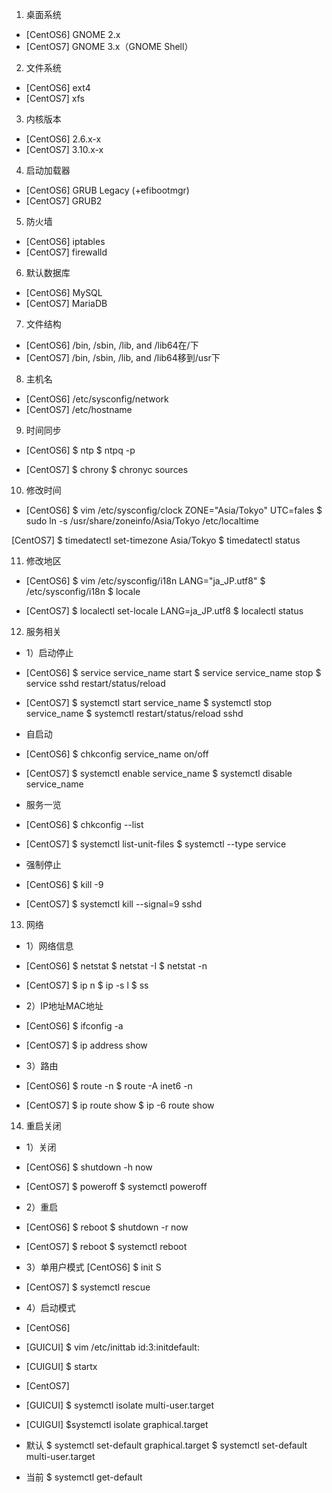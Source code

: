 1.  桌面系统

-   [CentOS6] GNOME 2.x
-   [CentOS7] GNOME 3.x（GNOME Shell）

2.  文件系统
-   [CentOS6] ext4
-   [CentOS7] xfs

3.  内核版本
-   [CentOS6] 2.6.x-x
-   [CentOS7] 3.10.x-x

4.  启动加载器
-   [CentOS6] GRUB Legacy (+efibootmgr)
-   [CentOS7] GRUB2

5.  防火墙
-   [CentOS6] iptables
-   [CentOS7] firewalld

6.  默认数据库
-   [CentOS6] MySQL
-   [CentOS7] MariaDB

7.  文件结构
-   [CentOS6] /bin, /sbin, /lib, and /lib64在/下
-   [CentOS7] /bin, /sbin, /lib, and /lib64移到/usr下

8.  主机名
-   [CentOS6] /etc/sysconfig/network
-   [CentOS7] /etc/hostname

9.  时间同步
-   [CentOS6]
      $ ntp
      $ ntpq -p

-   [CentOS7]
      $ chrony
      $ chronyc sources

10.  修改时间
-   [CentOS6]
      $ vim /etc/sysconfig/clock
         ZONE="Asia/Tokyo"
         UTC=fales
      $ sudo ln -s /usr/share/zoneinfo/Asia/Tokyo /etc/localtime

[CentOS7]
      $ timedatectl set-timezone Asia/Tokyo
      $ timedatectl status

11.  修改地区
-   [CentOS6]
      $ vim /etc/sysconfig/i18n
         LANG="ja_JP.utf8"
      $ /etc/sysconfig/i18n
      $ locale

-   [CentOS7]
      $ localectl set-locale LANG=ja_JP.utf8
      $ localectl status

12.  服务相关

-   1）启动停止
-   [CentOS6]
      $ service service_name start
      $ service service_name stop
      $ service sshd restart/status/reload

-   [CentOS7]
      $ systemctl start service_name
      $ systemctl stop service_name
      $ systemctl restart/status/reload sshd

-   自启动
-   [CentOS6]
      $ chkconfig service_name on/off

-   [CentOS7]
      $ systemctl enable service_name
      $ systemctl disable service_name

-   服务一览
-   [CentOS6]
      $ chkconfig --list

-   [CentOS7]
      $ systemctl list-unit-files
      $ systemctl --type service

-   强制停止
-   [CentOS6]
      $ kill -9 <PID>

-   [CentOS7]
      $ systemctl kill --signal=9 sshd

13.  网络

-   1）网络信息
-   [CentOS6]
      $ netstat
      $ netstat -I
      $ netstat -n

-   [CentOS7]
      $ ip n
      $ ip -s l
      $ ss

-   2）IP地址MAC地址
-   [CentOS6]
      $ ifconfig -a

-   [CentOS7]
      $ ip address show

-   3）路由
-   [CentOS6]
      $ route -n
      $ route -A inet6 -n

-   [CentOS7]
      $ ip route show
      $ ip -6 route show

14.  重启关闭

-   1）关闭
-   [CentOS6]
      $ shutdown -h now 

-   [CentOS7]
      $ poweroff
      $ systemctl poweroff

-   2）重启
-   [CentOS6]
      $ reboot
      $ shutdown -r now

-   [CentOS7]
      $ reboot
      $ systemctl reboot

-   3）单用户模式
      [CentOS6]
      $ init S

-   [CentOS7]
      $ systemctl rescue

-   4）启动模式
-   [CentOS6]
-   [GUICUI]
      $ vim /etc/inittab
        id:3:initdefault:
-   [CUIGUI]
      $ startx

-   [CentOS7]
-   [GUICUI]
      $ systemctl isolate multi-user.target
-   [CUIGUI]
      $systemctl isolate graphical.target
-   默认
      $ systemctl set-default graphical.target
      $ systemctl set-default multi-user.target
-   当前
      $ systemctl get-default
